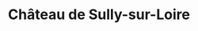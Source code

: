 ---
guid: "d5c252460152"
title: "Château de Sully-sur-Loire"
latlng: "47.767612, 2.375289"
videoId: "E0SFRPdcxI8" 
---
